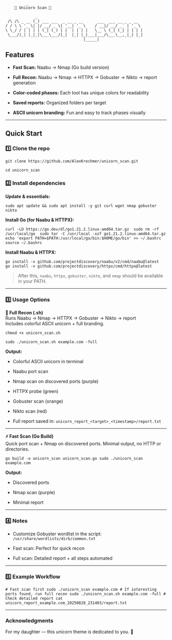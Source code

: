              _                                              
        🦄 Unicorn Scan 🦄

```
             _                                              
 /\ /\ _ __ (_) ___ ___  _ __ _ __      ___  ___ __ _ _ __  
/ / \ \ '_ \| |/ __/ _ \| '__| '_ \    / __|/ __/ _` | '_ \ 
\ \_/ / | | | | (_| (_) | |  | | | |   \__ \ (_| (_| | | | |
 \___/|_| |_|_|\___\___/|_|  |_| |_|___|___/\___\__,_|_| |_|
                                  |_____|
```

## Features

- **Fast Scan:** Naabu → Nmap (Go build version)
  
- **Full Recon:** Naabu → Nmap → HTTPX → Gobuster → Nikto → report generation
  
- **Color-coded phases:** Each tool has unique colors for readability
  
- **Saved reports:** Organized folders per target
  
- **ASCII unicorn branding:** Fun and easy to track phases visually
  

---

## Quick Start

### 1️⃣ Clone the repo

`git clone https://github.com/AlexKrechmer/unicorn_scan.git` 

`cd unicorn_scan`

### 2️⃣ Install dependencies

**Update & essentials:**

`sudo apt update && sudo apt install -y git curl wget nmap gobuster nikto`

**Install Go (for Naabu & HTTPX):**

`curl -LO https://go.dev/dl/go1.21.2.linux-amd64.tar.gz 
sudo rm -rf /usr/local/go 
sudo tar -C /usr/local -xzf go1.21.2.linux-amd64.tar.gz 
echo 'export PATH=$PATH:/usr/local/go/bin:$HOME/go/bin' >> ~/.bashrc 
source ~/.bashrc`

**Install Naabu & HTTPX:**

`go install -v github.com/projectdiscovery/naabu/v2/cmd/naabu@latest 
go install -v github.com/projectdiscovery/httpx/cmd/httpx@latest`

> After this, `naabu`, `httpx`, `gobuster`, `nikto`, and `nmap` should be available in your PATH.

---

### 3️⃣ Usage Options

**🐴 Full Recon (.sh)**  
Runs Naabu → Nmap → HTTPX → Gobuster → Nikto → report  
Includes colorful ASCII unicorn + full branding.

`chmod +x unicorn_scan.sh` 

`sudo ./unicorn_scan.sh example.com -full`

**Output:**

- Colorful ASCII unicorn in terminal
  
- Naabu port scan
  
- Nmap scan on discovered ports (purple)
  
- HTTPX probe (green)
  
- Gobuster scan (orange)
  
- Nikto scan (red)
  
- Full report saved in: `unicorn_report_<target>_<timestamp>/report.txt`
  

---

**⚡ Fast Scan (Go Build)**  
Quick port scan + Nmap on discovered ports. Minimal output, no HTTP or directories.

`go build -o unicorn_scan unicorn_scan.go sudo ./unicorn_scan example.com`

**Output:**

- Discovered ports
  
- Nmap scan (purple)
  
- Minimal report
  

---

### 4️⃣ Notes

- Customize Gobuster wordlist in the script: `/usr/share/wordlists/dirb/common.txt`
  
- Fast scan: Perfect for quick recon
  
- Full scan: Detailed report + all steps automated
  

---

### 5️⃣ Example Workflow

`# Fast scan first sudo ./unicorn_scan example.com # If interesting ports found, run full recon sudo ./unicorn_scan.sh example.com -full # Check detailed report cat unicorn_report_example.com_20250828_231403/report.txt`

---

### Acknowledgments

For my daughter — this unicorn theme is dedicated to you. 🦄

